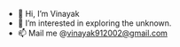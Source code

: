 - 👋 Hi, I’m Vinayak 
- 👀 I’m interested in exploring the unknown.
- 📫 Mail me @vinayak912002@gmail.com

<!---
vinayak912002/vinayak912002 is a ✨ special ✨ repository because its `README.md` (this file) appears on your GitHub profile.
You can click the Preview link to take a look at your changes.
--->
